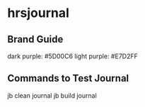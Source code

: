 # hrsjournal

## Brand Guide

dark purple: #5D00C6
light purple: #E7D2FF

## Commands to Test Journal

jb clean journal
jb build journal